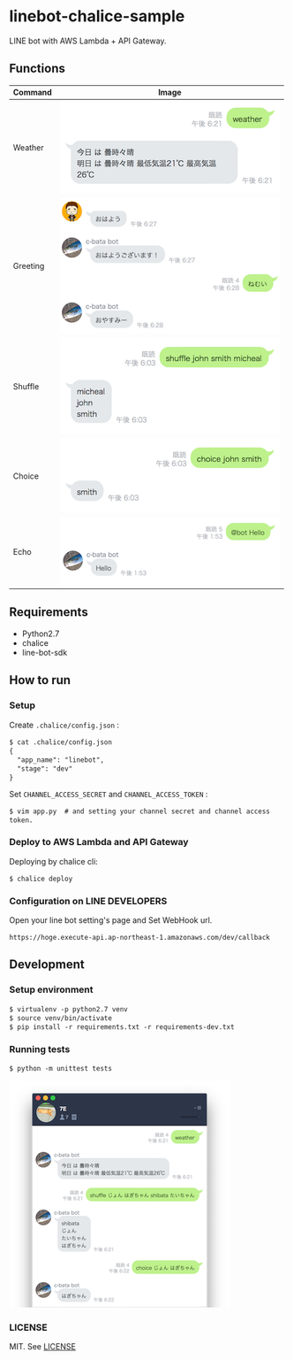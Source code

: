 # linebot-chalice-sample

LINE bot with AWS Lambda + API Gateway.

## Functions

| Command   | Image                                 |
|-----------|---------------------------------------|
| Weather   | ![weather](./resources/weather.png)   |
| Greeting  | ![greeting](./resources/greeting.png) |
| Shuffle   | ![shuffle](./resources/shuffle.png)   |
| Choice    | ![choice](./resources/choice.png)     |
| Echo      | ![echo](./resources/echo.png)         |

## Requirements

- Python2.7
- chalice
- line-bot-sdk

## How to run

### Setup

Create `.chalice/config.json` :

```console
$ cat .chalice/config.json
{
  "app_name": "linebot", 
  "stage": "dev"
}
```

Set `CHANNEL_ACCESS_SECRET` and `CHANNEL_ACCESS_TOKEN` :

```console
$ vim app.py  # and setting your channel secret and channel access token.
```

### Deploy to AWS Lambda and API Gateway

Deploying by chalice cli:

```console
$ chalice deploy
```

### Configuration on LINE DEVELOPERS

Open your line bot setting's page and Set WebHook url.

```
https://hoge.execute-api.ap-northeast-1.amazonaws.com/dev/callback
```


## Development

### Setup environment

```
$ virtualenv -p python2.7 venv
$ source venv/bin/activate
$ pip install -r requirements.txt -r requirements-dev.txt
```

### Running tests

```
$ python -m unittest tests
```

![Demo](./resources/example.png)

### LICENSE

MIT. See [LICENSE](./LICENSE)
